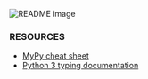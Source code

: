 <picture> <source media="(prefers-color-scheme: dark)" srcset="https://i.imgur.com/5pYGTsL.png"> <source media="(prefers-color-scheme: light)" srcset="https://i.imgur.com/5pYGTsL.png"> <img alt="README image" src="https://i.imgur.com/5pYGTsL.png"> </picture>

### RESOURCES

- [MyPy cheat sheet](https://mypy.readthedocs.io/en/latest/cheat_sheet_py3.html)
- [Python 3 typing documentation](https://docs.python.org/3/library/typing.html)
